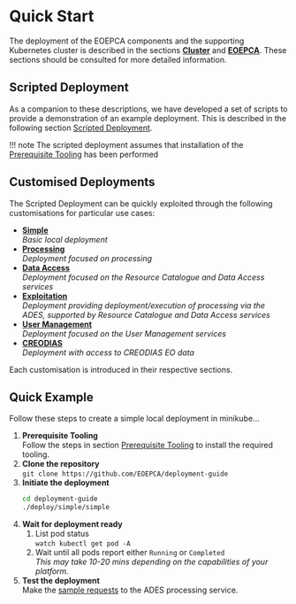 # Quick Start

The deployment of the EOEPCA components and the supporting Kubernetes cluster is described in the sections [**Cluster**](../cluster/prerequisite-tooling.md) and [**EOEPCA**](../eoepca/persistence.md). These sections should be consulted for more detailed information.

## Scripted Deployment

As a companion to these descriptions, we have developed a set of scripts to provide a demonstration of an example deployment. This is described in the following section [Scripted Deployment](scripted-deployment.md).

!!! note
    The scripted deployment assumes that installation of the [Prerequisite Tooling](../cluster/prerequisite-tooling.md) has been performed

## Customised Deployments

The Scripted Deployment can be quickly exploited through the following customisations for particular use cases:

* **[Simple](simple-deployment.md)**<br>
  _Basic local deployment_
* **[Processing](processing-deployment.md)**<br>
  _Deployment focused on processing_
* **[Data Access](data-access-deployment.md)**<br>
  _Deployment focused on the Resource Catalogue and Data Access services_
* **[Exploitation](exploitation-deployment.md)**<br>
  _Deployment providing deployment/execution of processing via the ADES, supported by Resource Catalogue and Data Access services_
* **[User Management](userman-deployment.md)**<br>
  _Deployment focused on the User Management services_
* **[CREODIAS](creodias-deployment.md)**<br>
  _Deployment with access to CREODIAS EO data_

Each customisation is introduced in their respective sections.

## Quick Example

Follow these steps to create a simple local deployment in minikube...

1. **Prerequisite Tooling**<br>
   Follow the steps in section [Prerequisite Tooling](../cluster/prerequisite-tooling.md) to install the required tooling.
2. **Clone the repository**<br>
   `git clone https://github.com/EOEPCA/deployment-guide`
3. **Initiate the deployment**<br>
   ```bash
   cd deployment-guide
   ./deploy/simple/simple
   ```
4. **Wait for deployment ready**<br>
     1. List pod status<br>
        `watch kubectl get pod -A`<br>
     1. Wait until all pods report either `Running` or `Completed`<br>
        _This may take 10-20 mins depending on the capabilities of your platform._
5. **Test the deployment**<br>
   Make the [sample requests](./processing-deployment.md#example-requests-snuggs-application) to the ADES processing service.

